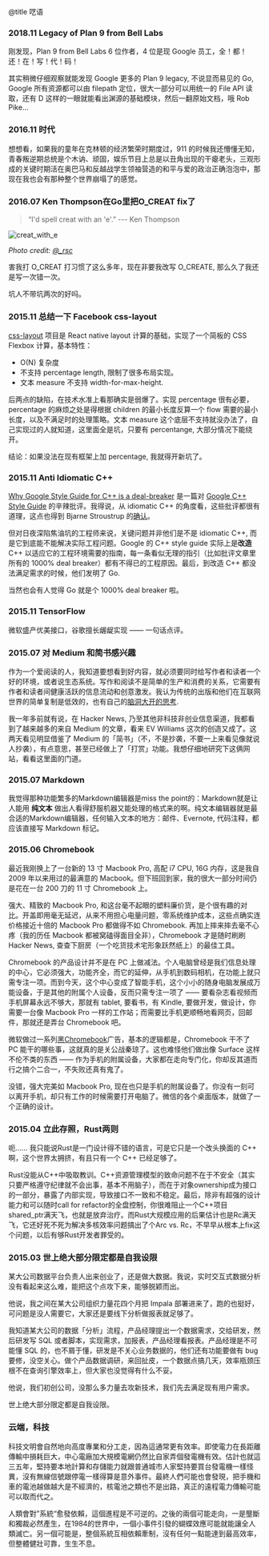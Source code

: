 @title 呓语

### 2018.11 Legacy of Plan 9 from Bell Labs

刚发现，Plan 9 from Bell Labs 6 位作者，4 位是现 Google 员工，全！都！还！在！写！代！码！

其实稍微仔细观察就能发现 Google 更多的 Plan 9 legacy, 不说显而易见的 Go, Google 所有资源都可以由 filepath 定位，很大一部分可以用统一的 File API 读取，还有 D 这样的一眼就能看出渊源的基础模块，然后一翻原始文档，哦 Rob Pike...

### 2016.11 时代

想想看，如果我的童年在克林顿的经济繁荣时期度过，911 的时候我还懵懂无知，青春叛逆期总统是个木讷、顽固，娱乐节目上总是以丑角出现的干瘪老头，三观形成的关键时期活在奥巴马和反越战学生领袖营造的和平与爱的政治正确泡泡中，那现在我也会有那种整个世界崩塌了的感觉。

### 2016.07 Ken Thompson在Go里把O_CREAT fix了

> “I'd spell creat with an 'e'.” --- Ken Thompson

![creat_with_e](/images/creat_with_e.jpg)

*Photo credit: [@_rsc](https://twitter.com/_rsc)*

害我打 O_CREAT 打习惯了这么多年，现在非要我改写 O_CREATE, 那么久了我还是写一次错一次。

坑人不带坑两次的好吗。

### 2015.11 总结一下 Facebook css-layout

[css-layout](https://github.com/facebook/css-layout/) 项目是 React native layout 计算的基础，实现了一个简板的 CSS Flexbox 计算，基本特性：

- O(N) 复杂度
- 不支持 percentage length, 限制了很多布局实现。
- 文本 measure 不支持 width-for-max-height.

后两点的缺陷，在技术水准上看那确实是弱爆了。实现 percentage 很有必要，percentage 的麻烦之处是得根据 children 的最小长度反算一个 flow 需要的最小长度，以及不满足时的处理策略。文本 measure 这个底层不支持就没办法了，自己实现过的人就知道，这里面全是坑，只要有 percentange, 大部分情况下能绕开。

结论：如果没法在现有框架上加 percentage, 我就得开新坑了。

### 2015.11 Anti Idiomatic C++

[Why Google Style Guide for C++ is a deal-breaker](https://www.linkedin.com/pulse/20140503193653-3046051-why-google-style-guide-for-c-is-a-deal-breaker) 是一篇对 [Google C++ Style Guide](https://google.github.io/styleguide/cppguide.html) 的辛辣批评。我得说，从 idiomatic C++ 的角度看，这些批评都很有道理，这点也得到 Bjarne Stroustrup 的[确认](https://github.com/isocpp/CppCoreGuidelines/blob/master/CppCoreGuidelines.md)。

但对日夜深陷焦油坑的工程师来说，关键问题并非他们是不是 idiomatic C++, 而是它到底能不能解决实际工程问题。Google 的 C++ style guide 实际上是**改造** C++ 以适应它的工程环境需要的指南，每一条看似无理的指引（比如批评文章里所有的 1000% deal breaker）都有不得已的工程原因。最后，到改造 C++ 都没法满足需求的时候，他们发明了 Go.

当然也会有人觉得 Go 就是个 1000% deal breaker 啦。

### 2015.11 TensorFlow

微软盛产优美接口，谷歌擅长龌龊实现 —— 一句话点评。

### 2015.07 对 Medium 和简书感兴趣

作为一个爱阅读的人，我知道要想看到好内容，就必须要同时给写作者和读者一个好的环境，或者说生态系统。写作和阅读不是简单的生产和消费的关系，它需要有作者和读者间健康活跃的信息流动和创意激发。我认为传统的出版和他们在互联网世界的简单复制是低效的，也有自己的[脑洞大开的思考](/articles/reader-cost-model.html).

我一年多前就有说，在 Hacker News, 乃至其他非科技非创业信息渠道，我都看到了越来越多的来自 Medium 的文章，看来 EV Williams 这次的创造又成了。这两天看见明显借鉴了 Medium 的「简书」（不，不是抄袭，不要一上来看见像就说人抄袭），有点意思，甚至已经做上了「打赏」功能。我想仔细地研究下这俩网站，看看这里面的门道。

### 2015.07 Markdown

我觉得那种功能繁多的Markdown编辑器是miss the point的：Markdown就是让人能用 **纯文本** 做出人看得舒服机器又能处理的格式来的啊。纯文本编辑器就是最合适的Markdown编辑器，任何输入文本的地方：邮件、Evernote, 代码注释，都应该直接写 Markdown 标记。

### 2015.06 Chromebook

最近我刚换上了一台新的 13 寸 Macbook Pro, 高配 i7 CPU, 16G 内存，这是我自 2009 年以来用过的最满意的 Macbook。但下班回到家，我的很大一部分时间仍是花在一台 200 刀的 11 寸 Chromebook 上。

强大、精致的 Macbook Pro, 和这台毫不起眼的塑料廉价货，是个很有趣的对比。开盖即用毫无延迟，从来不用担心电量问题，零系统维护成本，这些点确实连价格接近十倍的 Macbook Pro 都做得不如 Chromebook. 再加上摔来摔去毫不心疼（我的历任 Macbook 都被窝磕得面目全非），Chromebook 才是随时刷刷 Hacker News, 查查下厨房（一个吃货技术宅形象跃然纸上）的最佳工具。

Chromebook 的产品设计并不是在 PC 上做减法。个人电脑曾经是我们信息处理的中心，它必须强大，功能齐全，而它的延伸，从手机到数码相机，在功能上就只需专注一项。而到今天，这个中心变成了智能手机，这个小小的随身电脑发展成万能设备，于是其他的附属个人设备，反而只需专注一项了 —— 要看杂志看视频而手机屏幕永远不够大，那就有 tablet, 要看书，有 Kindle, 要做开发，做设计，你需要一台像 Macbook Pro 一样的工作站；而需要比手机更顺畅地看网页，回邮件，那就还是弄台 Chromebook 吧。

微软做过一系列[黑Chromebook](https://www.youtube.com/watch?v=_wAgB5J1gSQ)广告，基本的逻辑都是，Chromebook 干不了 PC 能干的哪些事，这就真的是关公战秦琼了。这也难怪他们做出像 Surface 这样不伦不类的东西 —— 作为手机的附属设备，大家都在走向专门化，你却反其道而行之搞个二合一，不失败还真有鬼了。

没错，强大完美如 Macbook Pro, 现在也只是手机的附属设备了。你没有一刻可以离开手机，却只有工作的时候需要打开电脑了。微信的各个桌面版本，就做了一个正确的设计。

### 2015.04 立此存照，Rust两则

呃…… 我只能说Rust是一门设计得不错的语言，可是它只是一个改头换面的 C++ 啊，这个世界太拥挤，有且只有一个 C++ 已经足够了。

Rust没能从C++中吸取教训。C++资源管理模型的致命问题不在于不安全（其实只要严格遵守纪律就不会出事，基本不用脑子），而在于对象ownership成为接口的一部分，暴露了内部实现，导致接口不一致和不稳定。最后，除非有超强的设计能力和可以随时call for refactor的全盘控制，你很难阻止一个C++项目 shared\_ptr满天飞，也就是放弃治疗。而Rust大规模应用的后果估计也是Rc满天飞，它还好死不死为解决多核效率问题搞出了个Arc vs. Rc，不早早从根本上fix这个问题，以后有够Rust开发者罪受的。

### 2015.03 世上绝大部分限定都是自我设限

某大公司数据平台负责人出来创业了，还是做大数据。我说，实时交互式数据分析没有看起来这么难，能把这个点攻下来，能够脱颖而出。

他说，我之间在某大公司组织力量花四个月把 Impala 部署进来了，跑的也挺好，可问题是没人需要它，大家还是要线下分析做报表就足够了。

我知道某大公司的数据「分析」流程，产品经理提出一个数据需求，交给研发，然后研发写 SQL 或者脚本，实现需求，加报表，产品经理看报表。产品经理是不可能懂 SQL 的，也不屑于懂，研发是不关心业务数据的，他们还有功能要做有 bug 要修，没空关心。做个产品数据调研，来回扯皮，一个数据点搞几天，效率瓶颈压根不在查询引擎效率上，但大家也没觉得有什么不妥。

他说，我们初创公司，没那么多力量去攻新技术，我们先去满足现有用户需求。

世上绝大部分限定都是自我设限。

### 云端，科技

科技文明會自然地向高度專業和分工走，因為這通常更有效率。即使電力在長距離傳輸中損耗巨大，中心電廠加大規模電網仍然比自家弄個發電機有效。估計也就這三五年，堅持要本地計算和存儲能力就跟普通城市人家堅持要買台發電機一樣怪異，沒有無線信號跟停電一樣得算是意外事件。最終人們可能也會發現，把手機和車的電池越做越大是不經濟的，核電池之類也不是出路，真正的遠程電力傳輸可能可以取而代之。

人類會對”系統“愈發依賴，這個進程是不可逆的。之後的兩個可能走向，一是壟斷和獨裁必然產生，在1984的世界中，一個小事件引發的蝴蝶效應可能就能讓全人類滅亡。另一個可能是，整個系統互相依賴牽制，沒有任何一點能達到最高效率，但整體健壯可靠，生生不息。


